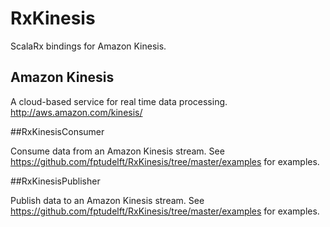 # RxKinesis

ScalaRx bindings for Amazon Kinesis.

## Amazon Kinesis

A cloud-based service for real time data processing.
http://aws.amazon.com/kinesis/

##RxKinesisConsumer

Consume data from an Amazon Kinesis stream.
See https://github.com/fptudelft/RxKinesis/tree/master/examples for examples.

##RxKinesisPublisher

Publish data to an Amazon Kinesis stream.
See https://github.com/fptudelft/RxKinesis/tree/master/examples for examples.
